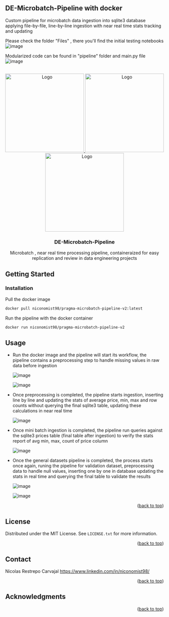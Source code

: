 ## DE-Microbatch-Pipeline with docker
Custom pipeline for microbatch data ingestion into sqlite3 database applying file-by-file, line-by-line  ingestion with near real time stats tracking and updating

<!-- Improved compatibility of back to top link: See: https://github.com/othneildrew/Best-README-Template/pull/73 -->
<a name="readme-top"></a>
<!--
*** Thanks for checking out the Best-README-Template. If you have a suggestion
*** that would make this better, please fork the repo and create a pull request
*** or simply open an issue with the tag "enhancement".
*** Don't forget to give the project a star!
*** Thanks again! Now go create something AMAZING! :D
-->
Please check the folder "Files" , there you'll find the initial testing notebooks
![image](https://github.com/niconomist98/DE-Microbatch-Pipeline/assets/105328047/d72ebe4e-7faf-4f24-b0ca-a6b642ed5edc)

Modularized code can be found in "pipeline" folder and main.py file 
![image](https://github.com/niconomist98/DE-Microbatch-Pipeline/assets/105328047/2838ed39-d1cb-4c42-a5d8-5b477d93afed)



<!-- PROJECT SHIELDS -->
<!--
*** I'm using markdown "reference style" links for readability.
*** Reference links are enclosed in brackets [ ] instead of parentheses ( ).
*** See the bottom of this document for the declaration of the reference variables
*** for contributors-url, forks-url, etc. This is an optional, concise syntax you may use.
*** https://www.markdownguide.org/basic-syntax/#reference-style-links
-->


<!-- PROJECT LOGO -->
<br />
<div align="center">
  <a href="https://github.com/othneildrew/Best-README-Template">
    <img src="https://miro.medium.com/v2/resize:fit:594/1*MLFxdoY6ImiTghX9l0lDTA.png" alt="Logo" width="250" height="250">
    <img src="https://ojt.com/wp-content/uploads/2021/08/python-programming-language.png" alt="Logo" width="250" height="250">
    <img src="https://pythondiario.com/wp-content/uploads/2013/12/sqlite.png" alt="Logo" width="250" height="250">
  </a>
  <h3 align="center">DE-Microbatch-Pipeline
</h3>

  <p align="center">
  Microbatch , near real time processing pipeline, containeraized for easy replication and review in data engineering projects

</div>




<!-- ABOUT THE PROJECT -->




<!-- GETTING STARTED -->
## Getting Started

### Installation
Pull the docker image 
  ```sh
  docker pull niconomist98/pragma-microbatch-pipeline-v2:latest
  ```
Run the pipeline with the docker container
  ```sh
  docker run niconomist98/pragma-microbatch-pipeline-v2
  ```


<!-- USAGE EXAMPLES -->
## Usage

* Run the docker image and the pipeline will start its workflow, the pipeline contains a preprocessing step to handle missing values in raw data before ingestion

   ![image](https://github.com/niconomist98/DE-Microbatch-Pipeline/assets/105328047/ed460e35-dc64-40a7-8164-3d350f80e3ae)


  
    ![image](https://github.com/niconomist98/DE-Microbatch-Pipeline/assets/105328047/452e69ee-ee5e-489b-86d4-e999d884570d)

* Once preprocessing is completed, the pipeline starts ingestion, inserting line by line and updating the stats of average price, min, max and row counts without querying the final sqlite3 table, updating these calculations in near real time

   ![image](https://github.com/niconomist98/DE-Microbatch-Pipeline/assets/105328047/9546159b-4999-48a3-b1cb-83aabca8ec1f)

* Once mini batch ingestion is completed, the pipeline run queries against the sqlite3 prices table (final table after ingestion) to verify the stats report of avg min, max, count of price column
  
    ![image](https://github.com/niconomist98/DE-Microbatch-Pipeline/assets/105328047/27625b2d-dcc1-4e5a-b645-14b8f86cd406)

* Once the general datasets pipeline is completed, the process starts once again, runing the pipeline for validation dataset, preprocessing data to handle null values, inserting one by one in database updating the stats in real time and querying the final table to validate the results
  
   ![image](https://github.com/niconomist98/DE-Microbatch-Pipeline/assets/105328047/a4772fff-2471-442e-9a0b-0315f6591c12)


    ![image](https://github.com/niconomist98/DE-Microbatch-Pipeline/assets/105328047/f4438c95-c351-4cd3-b049-5d61c767a926)

<p align="right">(<a href="#readme-top">back to top</a>)</p>




<!-- LICENSE -->
## License

Distributed under the MIT License. See `LICENSE.txt` for more information.

<p align="right">(<a href="#readme-top">back to top</a>)</p>



<!-- CONTACT -->
## Contact
Nicolas Restrepo Carvajal
https://www.linkedin.com/in/niconomist98/

<p align="right">(<a href="#readme-top">back to top</a>)</p>



<!-- ACKNOWLEDGMENTS -->
## Acknowledgments

<p align="right">(<a href="#readme-top">back to top</a>)</p>



<!-- MARKDOWN LINKS & IMAGES -->
<!-- https://www.markdownguide.org/basic-syntax/#reference-style-links -->
[contributors-shield]: https://img.shields.io/github/contributors/othneildrew/Best-README-Template.svg?style=for-the-badge
[contributors-url]: https://github.com/othneildrew/Best-README-Template/graphs/contributors
[forks-shield]: https://img.shields.io/github/forks/othneildrew/Best-README-Template.svg?style=for-the-badge
[forks-url]: https://github.com/othneildrew/Best-README-Template/network/members
[stars-shield]: https://img.shields.io/github/stars/othneildrew/Best-README-Template.svg?style=for-the-badge
[stars-url]: https://github.com/othneildrew/Best-README-Template/stargazers
[issues-shield]: https://img.shields.io/github/issues/othneildrew/Best-README-Template.svg?style=for-the-badge
[issues-url]: https://github.com/othneildrew/Best-README-Template/issues
[license-shield]: https://img.shields.io/github/license/othneildrew/Best-README-Template.svg?style=for-the-badge
[license-url]: https://github.com/othneildrew/Best-README-Template/blob/master/LICENSE.txt
[linkedin-shield]: https://img.shields.io/badge/-LinkedIn-black.svg?style=for-the-badge&logo=linkedin&colorB=555
[linkedin-url]: https://linkedin.com/in/othneildrew
[product-screenshot]: images/screenshot.png
[Next.js]: https://img.shields.io/badge/next.js-000000?style=for-the-badge&logo=nextdotjs&logoColor=white
[Next-url]: https://nextjs.org/
[React.js]: https://img.shields.io/badge/React-20232A?style=for-the-badge&logo=react&logoColor=61DAFB
[React-url]: https://reactjs.org/
[Vue.js]: https://img.shields.io/badge/Vue.js-35495E?style=for-the-badge&logo=vuedotjs&logoColor=4FC08D
[Vue-url]: https://vuejs.org/
[Angular.io]: https://img.shields.io/badge/Angular-DD0031?style=for-the-badge&logo=angular&logoColor=white
[Angular-url]: https://angular.io/
[Svelte.dev]: https://img.shields.io/badge/Svelte-4A4A55?style=for-the-badge&logo=svelte&logoColor=FF3E00
[Svelte-url]: https://svelte.dev/
[Laravel.com]: https://img.shields.io/badge/Laravel-FF2D20?style=for-the-badge&logo=laravel&logoColor=white
[Laravel-url]: https://laravel.com
[Bootstrap.com]: https://img.shields.io/badge/Bootstrap-563D7C?style=for-the-badge&logo=bootstrap&logoColor=white
[Bootstrap-url]: https://getbootstrap.com
[JQuery.com]: https://img.shields.io/badge/jQuery-0769AD?style=for-the-badge&logo=jquery&logoColor=white
[JQuery-url]: https://jquery.com 

